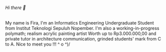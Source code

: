 ###### Hi there 👋

My name is Fira, I'm an Informatics Engineering Undergraduate Student from Institut Teknologi Sepuluh Nopember. I'm also a working-in-progress polymath; realism acrylic painting artist Worth up to Rp3.000.000,00 and private tutor in architecture communication, grinded students' mark from C to A. Nice to meet you !!! ^ o ^)/

<!--
**kachponz/kachponz** is a ✨ _special_ ✨ repository because its `README.md` (this file) appears on your GitHub profile.

Here are some ideas to get you started:

- 🔭 I’m currently working on ...
- 🌱 I’m currently learning ...
- 👯 I’m looking to collaborate on ...
- 🤔 I’m looking for help with ...
- 💬 Ask me about ...
- 📫 How to reach me: ...
- 😄 Pronouns: ...
- ⚡ Fun fact: ...
-->
